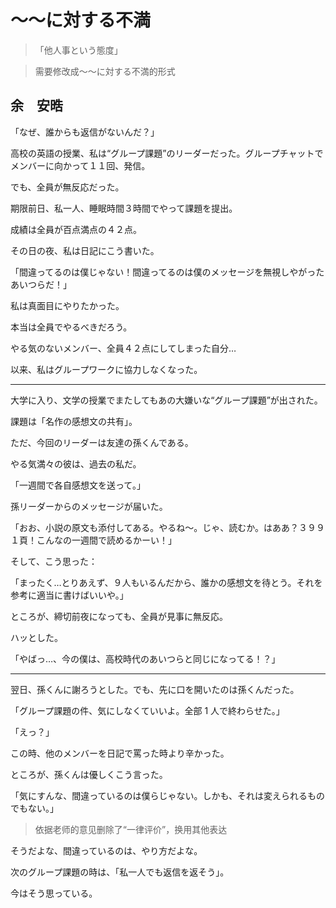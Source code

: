 # 〜〜に対する不満

>「他人事という態度」

> 需要修改成〜〜に対する不満的形式

## 余　安晧

「なぜ、誰からも返信がないんだ？」

高校の英語の授業、私は“グループ課題”のリーダーだった。グループチャットでメンバーに向かって１１回、発信。

でも、全員が無反応だった。

期限前日、私一人、睡眠時間３時間でやって課題を提出。

成績は全員が百点満点の４２点。

その日の夜、私は日記にこう書いた。

「間違ってるのは僕じゃない！間違ってるのは僕のメッセージを無視しやがったあいつらだ！」

私は真面目にやりたかった。

本当は全員でやるべきだろう。

やる気のないメンバー、全員４２点にしてしまった自分…

以来、私はグループワークに協力しなくなった。

---

大学に入り、文学の授業でまたしてもあの大嫌いな“グループ課題”が出された。

課題は「名作の感想文の共有」。

ただ、今回のリーダーは友達の孫くんである。

やる気満々の彼は、過去の私だ。

「一週間で各自感想文を送って。」

孫リーダーからのメッセージが届いた。

「おお、小説の原文も添付してある。やるね～。じゃ、読むか。はああ？３９９１頁！こんなの一週間で読めるかーい！」

そして、こう思った：

「まったく…とりあえず、９人もいるんだから、誰かの感想文を待とう。それを参考に適当に書けばいいや。」

ところが、締切前夜になっても、全員が見事に無反応。

ハッとした。

「やばっ…、今の僕は、高校時代のあいつらと同じになってる！？」

---

翌日、孫くんに謝ろうとした。でも、先に口を開いたのは孫くんだった。

「グループ課題の件、気にしなくていいよ。全部 1 人で終わらせた。」

「えっ？」

この時、他のメンバーを日記で罵った時より辛かった。

ところが、孫くんは優しくこう言った。

「気にすんな、間違っているのは僕らじゃない。しかも、それは変えられるものでもない。」

> 依据老师的意见删除了“一律评价”，换用其他表达

そうだよな、間違っているのは、やり方だよな。

次のグループ課題の時は、「私一人でも返信を返そう」。

今はそう思っている。
